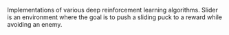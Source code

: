 Implementations of various deep reinforcement learning algorithms. Slider is an environment where the goal is to push a sliding puck to a reward while avoiding an enemy.
